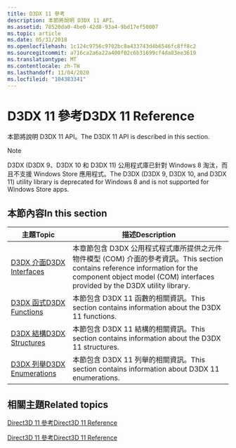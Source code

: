 ```yaml
---
title: D3DX 11 參考
description: 本節將說明 D3DX 11 API。
ms.assetid: 78520da0-4be0-42d8-93a4-9bd17ef50007
ms.topic: article
ms.date: 05/31/2018
ms.openlocfilehash: 1c124c9756c9702bc8a433743d4b6546fc8ff8c2
ms.sourcegitcommit: a716ca2a6a22a400f02c6b31699cf4da83ee3619
ms.translationtype: MT
ms.contentlocale: zh-TW
ms.lasthandoff: 11/04/2020
ms.locfileid: "104383341"
---
```

# <a name="d3dx-11-reference"></a><span data-ttu-id="67983-103">D3DX 11 參考</span><span class="sxs-lookup"><span data-stu-id="67983-103">D3DX 11 Reference</span></span>

<span data-ttu-id="67983-104">本節將說明 D3DX 11 API。</span><span class="sxs-lookup"><span data-stu-id="67983-104">The D3DX 11 API is described in this section.</span></span>

> [!Note]  
> <span data-ttu-id="67983-105">D3DX (D3DX 9、D3DX 10 和 D3DX 11) 公用程式庫已針對 Windows 8 淘汰，而且不支援 Windows Store 應用程式。</span><span class="sxs-lookup"><span data-stu-id="67983-105">The D3DX (D3DX 9, D3DX 10, and D3DX 11) utility library is deprecated for Windows 8 and is not supported for Windows Store apps.</span></span>

 


## <a name="in-this-section"></a><span data-ttu-id="67983-106">本節內容</span><span class="sxs-lookup"><span data-stu-id="67983-106">In this section</span></span>



| <span data-ttu-id="67983-107">主題</span><span class="sxs-lookup"><span data-stu-id="67983-107">Topic</span></span>                                                                        | <span data-ttu-id="67983-108">描述</span><span class="sxs-lookup"><span data-stu-id="67983-108">Description</span></span>                                                                                                                                  |
|------------------------------------------------------------------------------|----------------------------------------------------------------------------------------------------------------------------------------------|
| [<span data-ttu-id="67983-109">D3DX 介面</span><span class="sxs-lookup"><span data-stu-id="67983-109">D3DX Interfaces</span></span>](d3d11-graphics-reference-d3dx11-interfaces.md)<br/> | <span data-ttu-id="67983-110">本章節包含 D3DX 公用程式程式庫所提供之元件物件模型 (COM) 介面的參考資訊。</span><span class="sxs-lookup"><span data-stu-id="67983-110">This section contains reference information for the component object model (COM) interfaces provided by the D3DX utility library.</span></span><br/> |
| [<span data-ttu-id="67983-111">D3DX 函式</span><span class="sxs-lookup"><span data-stu-id="67983-111">D3DX Functions</span></span>](d3d11-graphics-reference-d3dx11-functions.md)<br/>   | <span data-ttu-id="67983-112">本節包含 D3DX 11 函數的相關資訊。</span><span class="sxs-lookup"><span data-stu-id="67983-112">This section contains information about the D3DX 11 functions.</span></span><br/>                                                                    |
| [<span data-ttu-id="67983-113">D3DX 結構</span><span class="sxs-lookup"><span data-stu-id="67983-113">D3DX Structures</span></span>](d3d11-graphics-reference-d3dx11-structures.md)<br/> | <span data-ttu-id="67983-114">本節包含 D3DX 11 結構的相關資訊。</span><span class="sxs-lookup"><span data-stu-id="67983-114">This section contains information about the D3DX 11 structures.</span></span><br/>                                                                   |
| [<span data-ttu-id="67983-115">D3DX 列舉</span><span class="sxs-lookup"><span data-stu-id="67983-115">D3DX Enumerations</span></span>](d3d11-graphics-reference-d3dx11-enums.md)<br/>    | <span data-ttu-id="67983-116">本節包含 D3DX 11 列舉的相關資訊。</span><span class="sxs-lookup"><span data-stu-id="67983-116">This section contains information about D3DX 11 enumerations.</span></span><br/>                                                                     |



 

## <a name="related-topics"></a><span data-ttu-id="67983-117">相關主題</span><span class="sxs-lookup"><span data-stu-id="67983-117">Related topics</span></span>

<dl> <dt>

[<span data-ttu-id="67983-118">Direct3D 11 參考</span><span class="sxs-lookup"><span data-stu-id="67983-118">Direct3D 11 Reference</span></span>](atoc-d3d11-graphics-reference.md)
</dt> <dt>

[<span data-ttu-id="67983-119">Direct3D 11 參考</span><span class="sxs-lookup"><span data-stu-id="67983-119">Direct3D 11 Reference</span></span>](d3d11-graphics-reference.md)
</dt> </dl>

 

 





